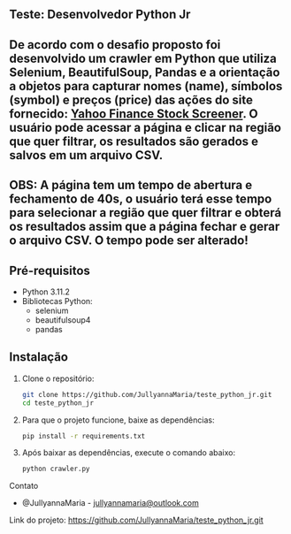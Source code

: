 ## Teste: Desenvolvedor Python Jr

##  De acordo com o desafio proposto foi desenvolvido um crawler em Python que utiliza Selenium, BeautifulSoup, Pandas e a orientação a objetos para capturar nomes (name), símbolos (symbol) e preços (price) das ações do site fornecido: [Yahoo Finance Stock Screener](https://finance.yahoo.com/screener/new). O usuário pode acessar a página e clicar na região que quer filtrar, os resultados são gerados e salvos em um arquivo CSV.

## OBS: A página tem um tempo de abertura e fechamento de 40s, o usuário terá esse tempo para selecionar a região que quer filtrar e obterá os resultados assim que a página fechar e gerar o arquivo CSV. O tempo pode ser alterado! 

## Pré-requisitos

- Python 3.11.2
- Bibliotecas Python:
  - selenium
  - beautifulsoup4
  - pandas

## Instalação

1. Clone o repositório:
   ```sh
   git clone https://github.com/JullyannaMaria/teste_python_jr.git
   cd teste_python_jr

2. Para que o projeto funcione, baixe as dependências:
   ```sh 
   pip install -r requirements.txt

3. Após baixar as dependências, execute o comando abaixo:
   ```sh
   python crawler.py

Contato
- @JullyannaMaria - jullyannamaria@outlook.com

Link do projeto: https://github.com/JullyannaMaria/teste_python_jr.git